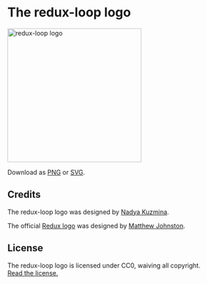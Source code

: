 # The redux-loop logo

<img src='https://raw.githubusercontent.com/raisemarketplace/redux-loop/master/logo/logo.png' alt='redux-loop logo' height='300'>

Download as [PNG](https://raw.githubusercontent.com/raisemarketplace/redux-loop/master/logo/logo.png) or [SVG](https://raw.githubusercontent.com/raisemarketplace/redux-loop/master/logo/logo.svg).

## Credits

The redux-loop logo was designed by [Nadya Kuzmina](http://nadyakuzmina.com/).  

The official [Redux logo](https://github.com/reactjs/redux/tree/master/logo) was designed by [Matthew Johnston](http://thedeskofmatthew.com/).  

## License

The redux-loop logo is licensed under CC0, waiving all copyright.  
[Read the license.](../LICENSE-logo.md)
